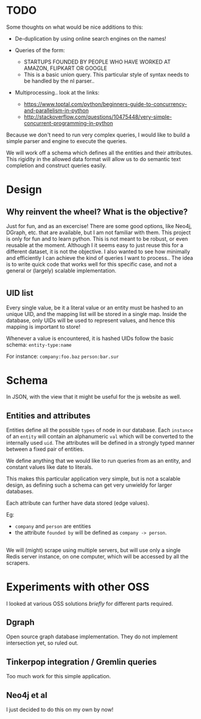 # TODO
Some thoughts on what would be nice additions to this:
- De-duplication by using online search engines on the names!
- Queries of the form:
  - STARTUPS FOUNDED BY PEOPLE WHO HAVE WORKED AT AMAZON, FLIPKART OR GOOGLE
  - This is a basic union query. This particular style of syntax needs to be handled by the nl parser..

- Multiprocessing.. look at the links:
  - https://www.toptal.com/python/beginners-guide-to-concurrency-and-parallelism-in-python
  - http://stackoverflow.com/questions/10475448/very-simple-concurrent-programming-in-python

Because we don't need to run very complex queries, I would like to build a
simple parser and engine to execute the queries.

We will work off a schema which defines all the entities and their attributes.
This rigidity in the allowed data format will allow us to do semantic text
completion and construct queries easily.

# Design
## Why reinvent the wheel? What is the objective?
Just for fun, and as an excercise!
There are some good options, like Neo4j, DGraph, etc. that are available, but I
am not familiar with them. This project is only for fun and to learn python.
This is not meant to be robust, or even reusable at the moment. Although
I it seems easy to just reuse this for a different dataset, it is not the
objective.
I also wanted to see how minimally and efficiently I can achieve the kind
of queries I want to process..
The idea is to write quick code that works well for this specific case, and not
a general or (largely) scalable implementation.

#
## UID list
Every single value, be it a literal value or an entity must be hashed
to an unique UID, and the mapping list will be stored in a single map.
Inside the database, only UIDs will be used to represent values, and
hence this mapping is important to store!

Whenever a value is encountered, it is hashed
UIDs follow the basic schema:
`entity-type:name`

For instance:
`company:foo.baz`
`person:bar.sur`

# Schema
In JSON, with the view that it might be useful for the js website as well.

## Entities and attributes
Entities define all the possible `types` of node in our database.
Each `instance` of an `entity` will contain an alphanumeric `val` which will be
converted to the internally used `uid`. The attributes will be defined in a
strongly typed manner between a fixed pair of entities.

We define anything that we would like to run queries from as an entity, and
constant values like date to literals.


This makes this particular application very simple, but is not a scalable
design, as defining such a schema can get very unwieldy for larger databases.

Each attribute can further have data stored (edge values).

Eg:
- `company` and `person` are entities
- the attribute `founded by` will be defined as `company -> person`.

##
We will (might) scrape using multiple servers, but will use only a single Redis
server instance, on one computer, which will be accessed by all the scrapers.

# Experiments with other OSS

I looked at various OSS solutions *briefly* for different parts required.


## Dgraph
Open source graph database implementation. They do not implement intersection
yet, so ruled out.

## Tinkerpop integration / Gremlin queries
Too much work for this simple application.

## Neo4j et al
I just decided to do this on my own by now!
